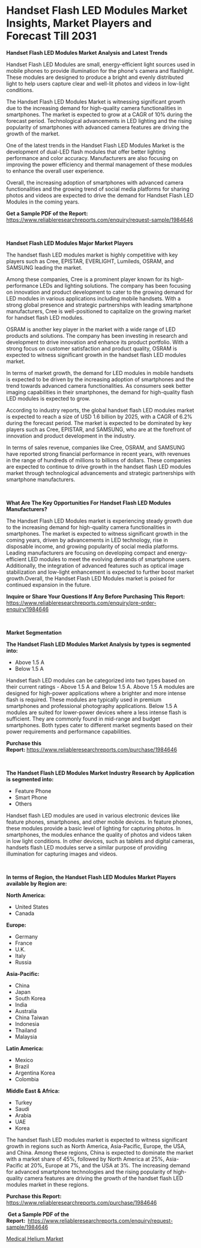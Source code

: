 <p><h1>Handset Flash LED Modules Market Insights, Market Players and Forecast Till 2031</h1></p><p><strong>Handset Flash LED Modules Market Analysis and Latest Trends</strong></p>
<p><p>Handset Flash LED Modules are small, energy-efficient light sources used in mobile phones to provide illumination for the phone's camera and flashlight. These modules are designed to produce a bright and evenly distributed light to help users capture clear and well-lit photos and videos in low-light conditions.</p><p>The Handset Flash LED Modules Market is witnessing significant growth due to the increasing demand for high-quality camera functionalities in smartphones. The market is expected to grow at a CAGR of 10% during the forecast period. Technological advancements in LED lighting and the rising popularity of smartphones with advanced camera features are driving the growth of the market.</p><p>One of the latest trends in the Handset Flash LED Modules Market is the development of dual-LED flash modules that offer better lighting performance and color accuracy. Manufacturers are also focusing on improving the power efficiency and thermal management of these modules to enhance the overall user experience.</p><p>Overall, the increasing adoption of smartphones with advanced camera functionalities and the growing trend of social media platforms for sharing photos and videos are expected to drive the demand for Handset Flash LED Modules in the coming years.</p></p>
<p><strong>Get a Sample PDF of the Report:&nbsp;</strong> <a href="https://www.reliableresearchreports.com/enquiry/request-sample/1984646">https://www.reliableresearchreports.com/enquiry/request-sample/1984646</a></p>
<p>&nbsp;</p>
<p><strong>Handset Flash LED Modules Major Market Players</strong></p>
<p><p>The handset flash LED modules market is highly competitive with key players such as Cree, EPISTAR, EVERLIGHT, Lumileds, OSRAM, and SAMSUNG leading the market. </p><p>Among these companies, Cree is a prominent player known for its high-performance LEDs and lighting solutions. The company has been focusing on innovation and product development to cater to the growing demand for LED modules in various applications including mobile handsets. With a strong global presence and strategic partnerships with leading smartphone manufacturers, Cree is well-positioned to capitalize on the growing market for handset flash LED modules.</p><p>OSRAM is another key player in the market with a wide range of LED products and solutions. The company has been investing in research and development to drive innovation and enhance its product portfolio. With a strong focus on customer satisfaction and product quality, OSRAM is expected to witness significant growth in the handset flash LED modules market.</p><p>In terms of market growth, the demand for LED modules in mobile handsets is expected to be driven by the increasing adoption of smartphones and the trend towards advanced camera functionalities. As consumers seek better imaging capabilities in their smartphones, the demand for high-quality flash LED modules is expected to grow.</p><p>According to industry reports, the global handset flash LED modules market is expected to reach a size of USD 1.6 billion by 2025, with a CAGR of 6.2% during the forecast period. The market is expected to be dominated by key players such as Cree, EPISTAR, and SAMSUNG, who are at the forefront of innovation and product development in the industry.</p><p>In terms of sales revenue, companies like Cree, OSRAM, and SAMSUNG have reported strong financial performance in recent years, with revenues in the range of hundreds of millions to billions of dollars. These companies are expected to continue to drive growth in the handset flash LED modules market through technological advancements and strategic partnerships with smartphone manufacturers.</p></p>
<p>&nbsp;</p>
<p><strong>What Are The Key Opportunities For Handset Flash LED Modules Manufacturers?</strong></p>
<p><p>The Handset Flash LED Modules market is experiencing steady growth due to the increasing demand for high-quality camera functionalities in smartphones. The market is expected to witness significant growth in the coming years, driven by advancements in LED technology, rise in disposable income, and growing popularity of social media platforms. Leading manufacturers are focusing on developing compact and energy-efficient LED modules to meet the evolving demands of smartphone users. Additionally, the integration of advanced features such as optical image stabilization and low-light enhancement is expected to further boost market growth.Overall, the Handset Flash LED Modules market is poised for continued expansion in the future.</p></p>
<p><strong>Inquire or Share Your Questions If Any Before Purchasing This Report:</strong> <a href="https://www.reliableresearchreports.com/enquiry/pre-order-enquiry/1984646">https://www.reliableresearchreports.com/enquiry/pre-order-enquiry/1984646</a></p>
<p>&nbsp;</p>
<p><strong>Market Segmentation</strong></p>
<p><strong>The Handset Flash LED Modules Market Analysis by types is segmented into:</strong></p>
<p><ul><li>Above 1.5 A</li><li>Below 1.5 A</li></ul></p>
<p><p>Handset flash LED modules can be categorized into two types based on their current ratings - Above 1.5 A and Below 1.5 A. Above 1.5 A modules are designed for high-power applications where a brighter and more intense flash is required. These modules are typically used in premium smartphones and professional photography applications. Below 1.5 A modules are suited for lower-power devices where a less intense flash is sufficient. They are commonly found in mid-range and budget smartphones. Both types cater to different market segments based on their power requirements and performance capabilities.</p></p>
<p><strong>Purchase this Report:&nbsp;</strong><a href="https://www.reliableresearchreports.com/purchase/1984646">https://www.reliableresearchreports.com/purchase/1984646</a></p>
<p>&nbsp;</p>
<p><strong>The Handset Flash LED Modules Market Industry Research by Application is segmented into:</strong></p>
<p><ul><li>Feature Phone</li><li>Smart Phone</li><li>Others</li></ul></p>
<p><p>Handset flash LED modules are used in various electronic devices like feature phones, smartphones, and other mobile devices. In feature phones, these modules provide a basic level of lighting for capturing photos. In smartphones, the modules enhance the quality of photos and videos taken in low light conditions. In other devices, such as tablets and digital cameras, handsets flash LED modules serve a similar purpose of providing illumination for capturing images and videos.</p></p>
<p>&nbsp;</p>
<p><strong>In terms of Region, the Handset Flash LED Modules Market Players available by Region are:</strong></p>
<p>
    <p> <strong> North America: </strong>
        <ul>
            <li>United States</li>
            <li>Canada</li>
        </ul>
        </p> 
    <p> <strong> Europe: </strong>
        <ul>
            <li>Germany</li>
            <li>France</li>
            <li>U.K.</li>
            <li>Italy</li>
            <li>Russia</li>
        </ul>
        </p> 
    <p> <strong> Asia-Pacific: </strong>
        <ul>
            <li>China</li>
            <li>Japan</li>
            <li>South Korea</li>
            <li>India</li>
            <li>Australia</li>
            <li>China Taiwan</li>
            <li>Indonesia</li>
            <li>Thailand</li>
            <li>Malaysia</li>
        </ul>
        </p> 
    <p> <strong> Latin America: </strong>
        <ul>
            <li>Mexico</li>
            <li>Brazil</li>
            <li>Argentina Korea</li>
            <li>Colombia</li>
        </ul>
        </p> 
    <p> <strong> Middle East & Africa: </strong>
        <ul>
            <li>Turkey</li>
            <li>Saudi</li>
            <li>Arabia</li>
            <li>UAE</li>
            <li>Korea</li>
        </ul>
    </p>
    </p>
<p><p>The handset flash LED modules market is expected to witness significant growth in regions such as North America, Asia-Pacific, Europe, the USA, and China. Among these regions, China is expected to dominate the market with a market share of 45%, followed by North America at 25%, Asia-Pacific at 20%, Europe at 7%, and the USA at 3%. The increasing demand for advanced smartphone technologies and the rising popularity of high-quality camera features are driving the growth of the handset flash LED modules market in these regions.</p></p>
<p><strong>Purchase this Report: </strong><a href="https://www.reliableresearchreports.com/purchase/1984646">https://www.reliableresearchreports.com/purchase/1984646</a></p>
<p>&nbsp;<strong>Get a Sample PDF of the Report:&nbsp;&nbsp;</strong><a href="https://www.reliableresearchreports.com/enquiry/request-sample/1984646">https://www.reliableresearchreports.com/enquiry/request-sample/1984646</a></p>
<p><strong></strong></p>
<p><p><a href="https://invited-way-688.notion.site/Medical-Helium-Market-Size-Market-Trends-and-Growth-Outlook-forecasted-for-period-from-2024-to-203-0da5fc9104c24f5fb62287769f5348a8">Medical Helium Market</a></p></p>